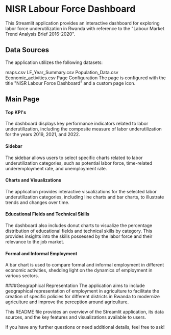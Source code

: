 # NISR Labour Force Dashboard
This Streamlit application provides an interactive dashboard for exploring labor force underutilization in Rwanda with reference to the "Labour Market Trend Analysis Brief 2016-2020".

## Data Sources
The application utilizes the following datasets:

maps.csv
LF_Year_Summary.csv
Population_Data.csv
Economic_activities.csv
Page Configuration
The page is configured with the title "NISR Labour Force Dashboard" and a custom page icon.

## Main Page
#### Top KPI's
The dashboard displays key performance indicators related to labor underutilization, including the composite measure of labor underutilization for the years 2019, 2021, and 2022.

#### Sidebar
The sidebar allows users to select specific charts related to labor underutilization categories, such as potential labor force, time-related underemployment rate, and unemployment rate.

#### Charts and Visualizations
The application provides interactive visualizations for the selected labor underutilization categories, including line charts and bar charts, to illustrate trends and changes over time.

#### Educational Fields and Technical Skills
The dashboard also includes donut charts to visualize the percentage distribution of educational fields and technical skills by category. This provides insights into the skills possessed by the labor force and their relevance to the job market.

#### Formal and Informal Employment
A bar chart is used to compare formal and informal employment in different economic activities, shedding light on the dynamics of employment in various sectors.

####Geographical Representation
The application aims to include geographical representation of employment in agriculture to facilitate the creation of specific policies for different districts in Rwanda to modernize agriculture and improve the perception around agriculture.

This README file provides an overview of the Streamlit application, its data sources, and the key features and visualizations available to users.

If you have any further questions or need additional details, feel free to ask!
